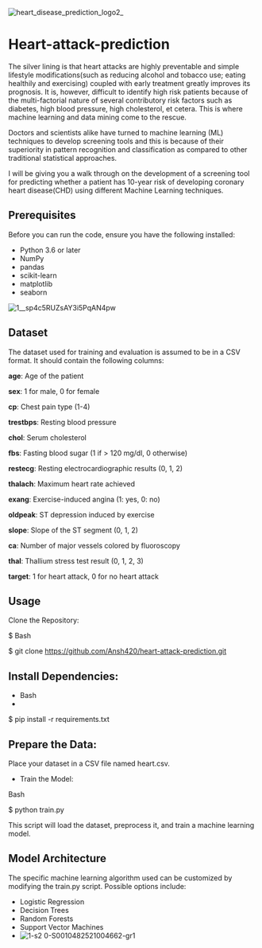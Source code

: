 ![heart_disease_prediction_logo2_](https://github.com/user-attachments/assets/d616f6d6-ad33-4848-9114-60a0772dd6ca)

# Heart-attack-prediction

The silver lining is that heart attacks are highly preventable and simple lifestyle modifications(such as reducing alcohol and tobacco use; eating healthily and exercising) coupled with early treatment greatly improves its prognosis. It is, however, difficult to identify high risk patients because of the multi-factorial nature of several contributory risk factors such as diabetes, high blood pressure, high cholesterol, et cetera. This is where machine learning and data mining come to the rescue.

Doctors and scientists alike have turned to machine learning (ML) techniques to develop screening tools and this is because of their superiority in pattern recognition and classification as compared to other traditional statistical approaches.

I will be giving you a walk through on the development of a screening tool for predicting whether a patient has 10-year risk of developing coronary heart disease(CHD) using different Machine Learning techniques.
## Prerequisites

Before you can run the code, ensure you have the following installed:

- Python 3.6 or later
- NumPy
- pandas
- scikit-learn
- matplotlib
- seaborn

![1__sp4c5RUZsAY3i5PqAN4pw](https://github.com/user-attachments/assets/9e4fb1bc-820f-4c5e-8b39-9ba2ef702e76)
## Dataset
The dataset used for training and evaluation is assumed to be in a CSV format. It should contain the following columns:

**age**: Age of the patient

**sex**: 1 for male, 0 for female

**cp**: Chest pain type (1-4)

**trestbps**: Resting blood pressure

**chol**: Serum cholesterol

**fbs**: Fasting blood sugar (1 if > 120 mg/dl, 0 otherwise)

**restecg**: Resting electrocardiographic results (0, 1, 2)

**thalach**: Maximum heart rate achieved

**exang**: Exercise-induced angina (1: yes, 0: no)

**oldpeak**: ST depression induced by exercise 

**slope**: Slope of the ST segment (0, 1, 2)

**ca**: Number of major vessels colored by fluoroscopy

**thal**: Thallium stress test result (0, 1, 2, 3)

**target**: 1 for heart attack, 0 for no heart attack

## Usage
Clone the Repository:

 $ Bash
 
$ git clone https://github.com/Ansh420/heart-attack-prediction.git


## Install Dependencies:

- Bash
- 
$ pip install -r requirements.txt


## Prepare the Data:

Place your dataset in a CSV file named heart.csv.

- Train the Model:

Bash

$ python train.py


This script will load the dataset, preprocess it, and train a machine learning model.


## Model Architecture
The specific machine learning algorithm used can be customized by modifying the train.py script. Possible options include:

- Logistic Regression
- Decision Trees
- Random Forests
- Support Vector Machines
- ![1-s2 0-S0010482521004662-gr1](https://github.com/user-attachments/assets/4f435770-687e-4c27-a481-d43855d58610)
